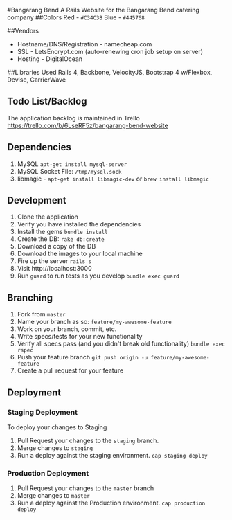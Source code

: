 #Bangarang Bend
A Rails Website for the Bangarang Bend catering company
##Colors
Red - `#C34C3B`
Blue - `#445768`

##Vendors
* Hostname/DNS/Registration - namecheap.com
* SSL - LetsEncrypt.com (auto-renewing cron job setup on server)
* Hosting - DigitalOcean

##Libraries Used
Rails 4, Backbone, VelocityJS, Bootstrap 4 w/Flexbox, Devise, CarrierWave
## Todo List/Backlog
The application backlog is maintained in Trello
https://trello.com/b/6LseRF5z/bangarang-bend-website

## Dependencies

1. MySQL `apt-get install mysql-server`
1. MySQL Socket File: `/tmp/mysql.sock`
1. libmagic - `apt-get install libmagic-dev` or `brew install libmagic`

## Development

1. Clone the application
1. Verify you have installed the dependencies
1. Install the gems `bundle install`
1. Create the DB: `rake db:create`
1. Download a copy of the DB
1. Download the images to your local machine
1. Fire up the server `rails s`
1. Visit http://localhost:3000
1. Run `guard` to run tests as you develop `bundle exec guard`

## Branching

1. Fork from `master`
1. Name your branch as so: `feature/my-awesome-feature`
1. Work on your branch, commit, etc.
1. Write specs/tests for your new functionality
1. Verify all specs pass (and you didn't break old functionality) `bundle exec rspec`
1. Push your feature branch `git push origin -u feature/my-awesome-feature`
1. Create a pull request for your feature

## Deployment
### Staging Deployment
To deploy your changes to Staging
1. Pull Request your changes to the `staging` branch.
1. Merge changes to `staging`
1. Run a deploy against the staging environment. `cap staging deploy`

### Production Deployment
1. Pull Request your changes to the `master` branch
1. Merge changes to `master`
1. Run a deploy against the Production environment. `cap production deploy`
